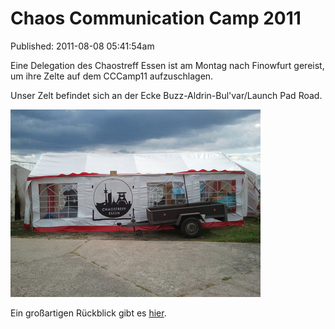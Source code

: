 Chaos Communication Camp 2011
============
Published: 2011-08-08 05:41:54am

Eine Delegation des Chaostreff Essen ist am Montag nach Finowfurt gereist, um ihre Zelte auf dem CCCamp11 aufzuschlagen.

Unser Zelt befindet sich an der Ecke Buzz-Aldrin-Bul'var/Launch Pad Road.

<a class="news-picture" href="/media/2011-08-08/63zfo0.jpg"><img src="/media/2011-08-08/63zfo0_small.jpg" /></a>

Ein großartigen Rückblick gibt es [hier](https://www.youtube.com/watch?v=aqFDnW2eCnM).